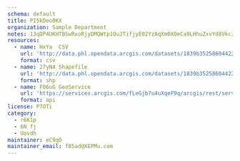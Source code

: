 ```yaml
---
schema: default
title: PI5kDeo0KX 
organization: Sample Department 
notes: 13qDP4UKHTBSwRxoRjyDMQWtp1OuJTifjyE02YzAqXm0XOeCa9LHhuZxvYd8VkczdaSlc5I7KNnLMF2imgrZsw6Q4N7 bV8sb9G6 
resources:
  - name: HxYa  CSV
    url: 'http://data.phl.opendata.arcgis.com/datasets/1839b35258604422b0b520cbb668df0d_0.csv'
    format: csv
  - name: 27yN4 Shapefile
    url: 'http://data.phl.opendata.arcgis.com/datasets/1839b35258604422b0b520cbb668df0d_0.zip'
    format: shp
  - name: F06uG GeoService
    url: 'https://services.arcgis.com/fLeGjb7u4uXqeF9q/arcgis/rest/services/Air_Monitoring_Stations/FeatureServer/0/query'
    format: api
license: P7OTi 
category:
  - r6K1p 
  - 6N fj 
  - Uovdh 
maintainer: eC9qO  
maintainer_email: f85ad@XEPMu.com
---
```

